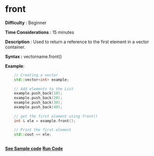 # front

**Difficulty** : Beginner

**Time Considerations** : 15 minutes

**Description** : Used to return a reference to the first element in a vector container.

**Syntax :** vectorname.front()

**Example**:
```cpp
    // Creating a vector 
    std::vector<int> example; 
  
    // Add elements to the List 
    example.push_back(10); 
    example.push_back(20); 
    example.push_back(30); 
    example.push_back(40); 
  
    // get the first element using front() 
    int & ele = example.front(); 
  
    // Print the first element 
    std::cout << ele; 
 
```
**[See Sample code](../snippets/vector/front.cpp)**
**[Run Code](https://rextester.com/WASUB54049)**
